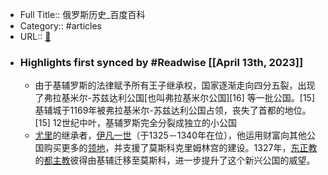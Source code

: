 - Full Title:: 俄罗斯历史_百度百科
- Category:: #articles
- URL:: [🔗](https://baike.baidu.com/item/%E4%BF%84%E7%BD%97%E6%96%AF%E5%8E%86%E5%8F%B2/7639022)
- ### Highlights first synced by #Readwise [[April 13th, 2023]]
    - 由于基辅罗斯的法律赋予所有王子继承权，国家逐渐走向四分五裂，出现了弗拉基米尔-苏兹达利公国[也叫弗拉基米尔公国][16]
       等一批公国。[15]
      基辅城于1169年被弗拉基米尔-苏兹达利公国占领，丧失了首都的地位。[15]
      12世纪中叶，基辅罗斯完全分裂成独立的小公国
    - [尤里](/item/%E5%B0%A4%E9%87%8C?fromModule=lemma_inlink)的继承者，[伊凡一世](/item/%E4%BC%8A%E5%87%A1%E4%B8%80%E4%B8%96/3650839?fromModule=lemma_inlink)（于1325－1340年在位），他运用财富向其他公国购买更多的[领地](/item/%E9%A2%86%E5%9C%B0/396401?fromModule=lemma_inlink)，并支援了莫斯科克里姆林宫的建设。1327年，[东正教](/item/%E4%B8%9C%E6%AD%A3%E6%95%99/110819?fromModule=lemma_inlink)的[都主教](/item/%E9%83%BD%E4%B8%BB%E6%95%99/9993558?fromModule=lemma_inlink)彼得由基辅迁移至莫斯科，进一步提升了这个新兴公国的威望。
